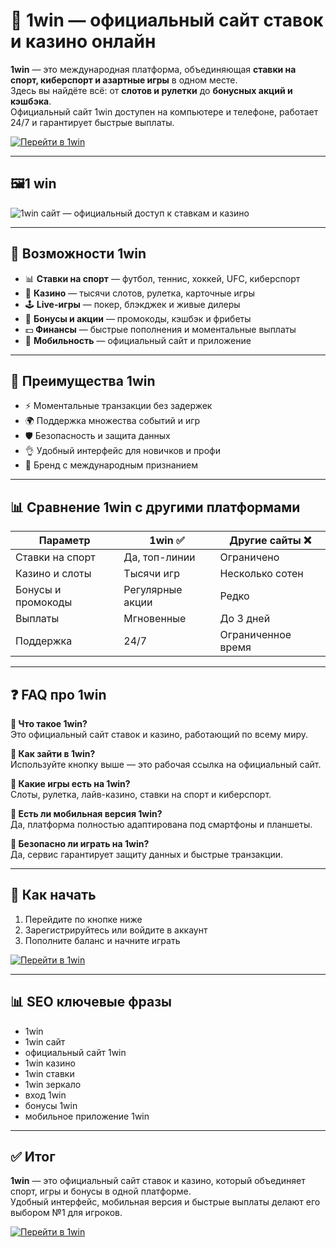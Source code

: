 # 🎰 1win — официальный сайт ставок и казино онлайн

**1win** — это международная платформа, объединяющая **ставки на спорт, киберспорт и азартные игры** в одном месте.  
Здесь вы найдёте всё: от **слотов и рулетки** до **бонусных акций и кэшбэка**.  
Официальный сайт 1win доступен на компьютере и телефоне, работает 24/7 и гарантирует быстрые выплаты.  

[![Перейти в 1win](https://img.shields.io/badge/🎲%20Перейти%20в%201win-blue?style=for-the-badge)](https://trimurl.click/s/1win)

---

## 🖼1 win

![1win сайт — официальный доступ к ставкам и казино](https://avatars.mds.yandex.net/i?id=332092d8939d77436fdf4a3fe9c226dc_l-5886407-images-thumbs&n=13 "1win официальный сайт ставок и казино")

---

## 🔎 Возможности 1win
- 📊 **Ставки на спорт** — футбол, теннис, хоккей, UFC, киберспорт  
- 🎰 **Казино** — тысячи слотов, рулетка, карточные игры  
- 🕹 **Live-игры** — покер, блэкджек и живые дилеры  
- 🎁 **Бонусы и акции** — промокоды, кэшбэк и фрибеты  
- 💵 **Финансы** — быстрые пополнения и моментальные выплаты  
- 📱 **Мобильность** — официальный сайт и приложение  

---

## 🚀 Преимущества 1win
- ⚡ Моментальные транзакции без задержек  
- 🌍 Поддержка множества событий и игр  
- 🛡 Безопасность и защита данных  
- 👌 Удобный интерфейс для новичков и профи  
- 🎯 Бренд с международным признанием  

---

## 📊 Сравнение 1win с другими платформами

| Параметр              | **1win** ✅ | Другие сайты ❌ |
|------------------------|-------------|----------------|
| Ставки на спорт       | Да, топ-линии | Ограничено |
| Казино и слоты        | Тысячи игр | Несколько сотен |
| Бонусы и промокоды    | Регулярные акции | Редко |
| Выплаты               | Мгновенные | До 3 дней |
| Поддержка             | 24/7 | Ограниченное время |

---

## ❓ FAQ про 1win

**🔹 Что такое 1win?**  
Это официальный сайт ставок и казино, работающий по всему миру.  

**🔹 Как зайти в 1win?**  
Используйте кнопку выше — это рабочая ссылка на официальный сайт.  

**🔹 Какие игры есть на 1win?**  
Слоты, рулетка, лайв-казино, ставки на спорт и киберспорт.  

**🔹 Есть ли мобильная версия 1win?**  
Да, платформа полностью адаптирована под смартфоны и планшеты.  

**🔹 Безопасно ли играть на 1win?**  
Да, сервис гарантирует защиту данных и быстрые транзакции.  

---

## 🔗 Как начать
1. Перейдите по кнопке ниже  
2. Зарегистрируйтесь или войдите в аккаунт  
3. Пополните баланс и начните играть  

[![Перейти в 1win](https://img.shields.io/badge/🎲%20Перейти%20в%201win-blue?style=for-the-badge)](https://trimurl.click/s/1win)

---

## 📊 SEO ключевые фразы
- 1win  
- 1win сайт  
- официальный сайт 1win  
- 1win казино  
- 1win ставки  
- 1win зеркало  
- вход 1win  
- бонусы 1win  
- мобильное приложение 1win  

---

## ✅ Итог
**1win** — это официальный сайт ставок и казино, который объединяет спорт, игры и бонусы в одной платформе.  
Удобный интерфейс, мобильная версия и быстрые выплаты делают его выбором №1 для игроков.  

[![Перейти в 1win](https://img.shields.io/badge/🎲%20Перейти%20в%201win-blue?style=for-the-badge)](https://trimurl.click/s/1win)
